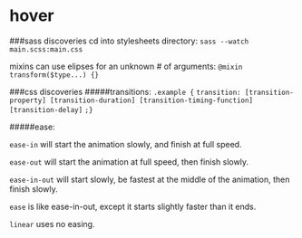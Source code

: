 hover
=====
###sass discoveries
cd into stylesheets directory: `sass --watch main.scss:main.css`

mixins can use elipses for an unknown # of arguments: `@mixin transform($type...) {}`

###css discoveries
#####transitions: 
`.example {`
`transition: [transition-property] [transition-duration] [transition-timing-function] [transition-delay]`
`;}`

#####ease:

`ease-in` will start the animation slowly, and finish at full speed.

`ease-out` will start the animation at full speed, then finish slowly.

`ease-in-out` will start slowly, be fastest at the middle of the animation, then finish slowly.

`ease` is like ease-in-out, except it starts slightly faster than it ends.

`linear` uses no easing.
